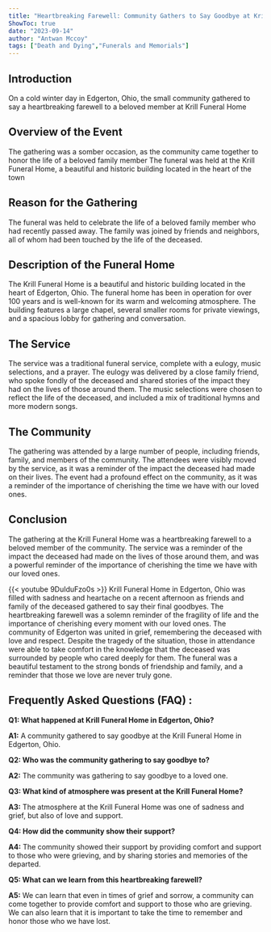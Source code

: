 ```yaml
---
title: "Heartbreaking Farewell: Community Gathers to Say Goodbye at Krill Funeral Home in Edgerton, Ohio"
ShowToc: true 
date: "2023-09-14"
author: "Antwan Mccoy" 
tags: ["Death and Dying","Funerals and Memorials"]
---
```

## Introduction
On a cold winter day in Edgerton, Ohio, the small community gathered to say a heartbreaking farewell to a beloved member at Krill Funeral Home 

## Overview of the Event
The gathering was a somber occasion, as the community came together to honor the life of a beloved family member The funeral was held at the Krill Funeral Home, a beautiful and historic building located in the heart of the town

## Reason for the Gathering
The funeral was held to celebrate the life of a beloved family member who had recently passed away. The family was joined by friends and neighbors, all of whom had been touched by the life of the deceased. 

## Description of the Funeral Home
The Krill Funeral Home is a beautiful and historic building located in the heart of Edgerton, Ohio. The funeral home has been in operation for over 100 years and is well-known for its warm and welcoming atmosphere. The building features a large chapel, several smaller rooms for private viewings, and a spacious lobby for gathering and conversation. 

## The Service
The service was a traditional funeral service, complete with a eulogy, music selections, and a prayer. The eulogy was delivered by a close family friend, who spoke fondly of the deceased and shared stories of the impact they had on the lives of those around them. The music selections were chosen to reflect the life of the deceased, and included a mix of traditional hymns and more modern songs. 

## The Community
The gathering was attended by a large number of people, including friends, family, and members of the community. The attendees were visibly moved by the service, as it was a reminder of the impact the deceased had made on their lives. The event had a profound effect on the community, as it was a reminder of the importance of cherishing the time we have with our loved ones. 

## Conclusion
The gathering at the Krill Funeral Home was a heartbreaking farewell to a beloved member of the community. The service was a reminder of the impact the deceased had made on the lives of those around them, and was a powerful reminder of the importance of cherishing the time we have with our loved ones.

{{< youtube 9DuIduFzo0s >}} 
Krill Funeral Home in Edgerton, Ohio was filled with sadness and heartache on a recent afternoon as friends and family of the deceased gathered to say their final goodbyes. The heartbreaking farewell was a solemn reminder of the fragility of life and the importance of cherishing every moment with our loved ones. The community of Edgerton was united in grief, remembering the deceased with love and respect. Despite the tragedy of the situation, those in attendance were able to take comfort in the knowledge that the deceased was surrounded by people who cared deeply for them. The funeral was a beautiful testament to the strong bonds of friendship and family, and a reminder that those we love are never truly gone.

## Frequently Asked Questions (FAQ) :
**Q1: What happened at Krill Funeral Home in Edgerton, Ohio?**

**A1:** A community gathered to say goodbye at the Krill Funeral Home in Edgerton, Ohio. 

**Q2: Who was the community gathering to say goodbye to?**

**A2:** The community was gathering to say goodbye to a loved one. 

**Q3: What kind of atmosphere was present at the Krill Funeral Home?**

**A3:** The atmosphere at the Krill Funeral Home was one of sadness and grief, but also of love and support. 

**Q4: How did the community show their support?**

**A4:** The community showed their support by providing comfort and support to those who were grieving, and by sharing stories and memories of the departed. 

**Q5: What can we learn from this heartbreaking farewell?**

**A5:** We can learn that even in times of grief and sorrow, a community can come together to provide comfort and support to those who are grieving. We can also learn that it is important to take the time to remember and honor those who we have lost.



